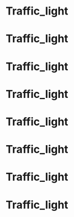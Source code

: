 # Traffic_light
# Traffic_light
# Traffic_light
# Traffic_light
# Traffic_light
# Traffic_light
# Traffic_light
# Traffic_light
